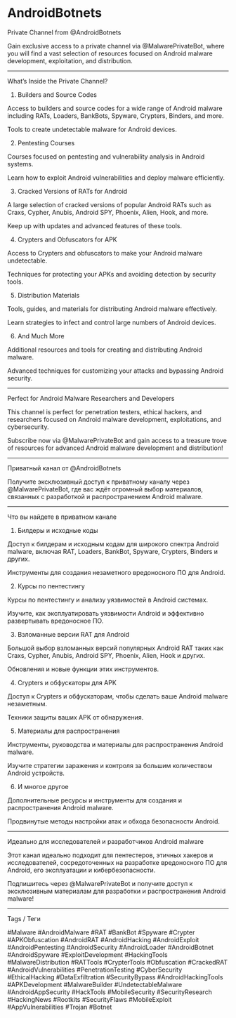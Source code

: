 # AndroidBotnets
Private Channel from @AndroidBotnets

Gain exclusive access to a private channel via @MalwarePrivateBot, where you will find a vast selection of resources focused on Android malware development, exploitation, and distribution.


---

What’s Inside the Private Channel?

1. Builders and Source Codes

Access to builders and source codes for a wide range of Android malware including RATs, Loaders, BankBots, Spyware, Crypters, Binders, and more.

Tools to create undetectable malware for Android devices.


2. Pentesting Courses

Courses focused on pentesting and vulnerability analysis in Android systems.

Learn how to exploit Android vulnerabilities and deploy malware efficiently.


3. Cracked Versions of RATs for Android

A large selection of cracked versions of popular Android RATs such as Craxs, Cypher, Anubis, Android SPY, Phoenix, Alien, Hook, and more.

Keep up with updates and advanced features of these tools.


4. Crypters and Obfuscators for APK

Access to Crypters and obfuscators to make your Android malware undetectable.

Techniques for protecting your APKs and avoiding detection by security tools.


5. Distribution Materials

Tools, guides, and materials for distributing Android malware effectively.

Learn strategies to infect and control large numbers of Android devices.


6. And Much More

Additional resources and tools for creating and distributing Android malware.

Advanced techniques for customizing your attacks and bypassing Android security.



---

Perfect for Android Malware Researchers and Developers

This channel is perfect for penetration testers, ethical hackers, and researchers focused on Android malware development, exploitations, and cybersecurity.

Subscribe now via @MalwarePrivateBot and gain access to a treasure trove of resources for advanced Android malware development and distribution!


---

Приватный канал от @AndroidBotnets

Получите эксклюзивный доступ к приватному каналу через @MalwarePrivateBot, где вас ждёт огромный выбор материалов, связанных с разработкой и распространением Android malware.


---

Что вы найдете в приватном канале

1. Билдеры и исходные коды

Доступ к билдерам и исходным кодам для широкого спектра Android malware, включая RAT, Loaders, BankBot, Spyware, Crypters, Binders и других.

Инструменты для создания незаметного вредоносного ПО для Android.


2. Курсы по пентестингу

Курсы по пентестингу и анализу уязвимостей в Android системах.

Изучите, как эксплуатировать уязвимости Android и эффективно развертывать вредоносное ПО.


3. Взломанные версии RAT для Android

Большой выбор взломанных версий популярных Android RAT таких как Craxs, Cypher, Anubis, Android SPY, Phoenix, Alien, Hook и других.

Обновления и новые функции этих инструментов.


4. Crypters и обфускаторы для APK

Доступ к Crypters и обфускаторам, чтобы сделать ваше Android malware незаметным.

Техники защиты ваших APK от обнаружения.


5. Материалы для распространения

Инструменты, руководства и материалы для распространения Android malware.

Изучите стратегии заражения и контроля за большим количеством Android устройств.


6. И многое другое

Дополнительные ресурсы и инструменты для создания и распространения Android malware.

Продвинутые методы настройки атак и обхода безопасности Android.



---

Идеально для исследователей и разработчиков Android malware

Этот канал идеально подходит для пентестеров, этичных хакеров и исследователей, сосредоточенных на разработке вредоносного ПО для Android, его эксплуатации и кибербезопасности.

Подпишитесь через @MalwarePrivateBot и получите доступ к эксклюзивным материалам для разработки и распространения Android malware!


---

Tags / Теги

#Malware #AndroidMalware #RAT #BankBot #Spyware #Crypter #APKObfuscation #AndroidRAT #AndroidHacking #AndroidExploit #AndroidPentesting #AndroidSecurity #AndroidLoader #AndroidBotnet #AndroidSpyware #ExploitDevelopment #HackingTools #MalwareDistribution #RATTools #CrypterTools #Obfuscation #CrackedRAT #AndroidVulnerabilities #PenetrationTesting #CyberSecurity #EthicalHacking #DataExfiltration #SecurityBypass #AndroidHackingTools #APKDevelopment #MalwareBuilder #UndetectableMalware #AndroidAppSecurity #HackTools #MobileSecurity #SecurityResearch #HackingNews #Rootkits #SecurityFlaws #MobileExploit #AppVulnerabilities #Trojan #Botnet


